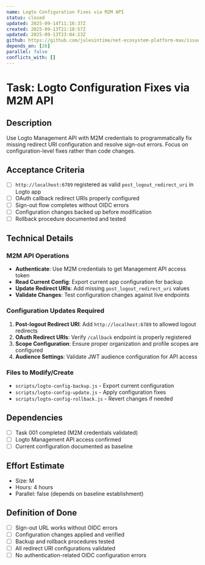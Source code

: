 ```yaml
---
name: Logto Configuration Fixes via M2M API
status: closed
updated: 2025-09-14T11:16:37Z
created: 2025-09-13T21:18:57Z
updated: 2025-09-13T23:04:23Z
github: https://github.com/julesintime/net-ecosystem-platform-max/issues/27
depends_on: [26]
parallel: false
conflicts_with: []
---
```


# Task: Logto Configuration Fixes via M2M API

## Description
Use Logto Management API with M2M credentials to programmatically fix missing redirect URI configuration and resolve sign-out errors. Focus on configuration-level fixes rather than code changes.

## Acceptance Criteria
- [ ] `http://localhost:6789` registered as valid `post_logout_redirect_uri` in Logto app
- [ ] OAuth callback redirect URIs properly configured  
- [ ] Sign-out flow completes without OIDC errors
- [ ] Configuration changes backed up before modification
- [ ] Rollback procedure documented and tested

## Technical Details

### M2M API Operations
- **Authenticate**: Use M2M credentials to get Management API access token
- **Read Current Config**: Export current app configuration for backup
- **Update Redirect URIs**: Add missing `post_logout_redirect_uri` values
- **Validate Changes**: Test configuration changes against live endpoints

### Configuration Updates Required
1. **Post-logout Redirect URI**: Add `http://localhost:6789` to allowed logout redirects
2. **OAuth Redirect URIs**: Verify `/callback` endpoint is properly registered
3. **Scope Configuration**: Ensure proper organization and profile scopes are configured
4. **Audience Settings**: Validate JWT audience configuration for API access

### Files to Modify/Create
- `scripts/logto-config-backup.js` - Export current configuration
- `scripts/logto-config-update.js` - Apply configuration fixes
- `scripts/logto-config-rollback.js` - Revert changes if needed

## Dependencies
- [ ] Task 001 completed (M2M credentials validated)
- [ ] Logto Management API access confirmed
- [ ] Current configuration documented as baseline

## Effort Estimate
- Size: M  
- Hours: 4 hours
- Parallel: false (depends on baseline establishment)

## Definition of Done
- [ ] Sign-out URL works without OIDC errors
- [ ] Configuration changes applied and verified
- [ ] Backup and rollback procedures tested
- [ ] All redirect URI configurations validated
- [ ] No authentication-related OIDC configuration errors

